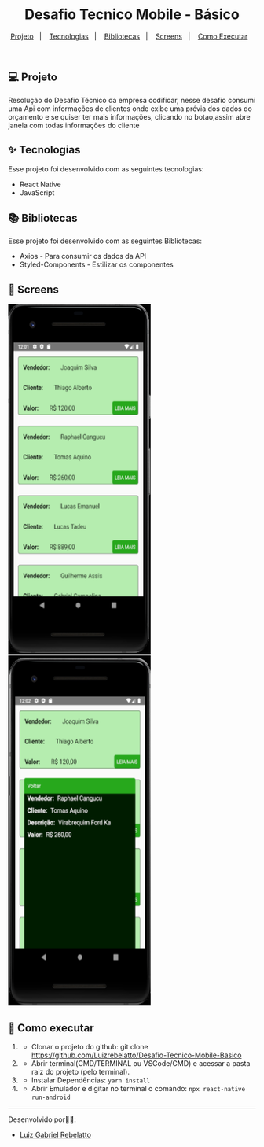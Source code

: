 

<h1 align="center">Desafio Tecnico Mobile - Básico</h1>

<p align="center">
  <a href="#-projeto">Projeto</a>&nbsp;&nbsp;&nbsp;|&nbsp;&nbsp;&nbsp;
  <a href="#-tecnologias">Tecnologias</a>&nbsp;&nbsp;&nbsp;|&nbsp;&nbsp;&nbsp;
  <a href="#-bibliotecas">Bibliotecas</a>&nbsp;&nbsp;&nbsp;|&nbsp;&nbsp;&nbsp;
  <a href="#-screens">Screens</a>&nbsp;&nbsp;&nbsp;|&nbsp;&nbsp;&nbsp;
  <a href="#-como-executar">Como Executar</a>&nbsp;&nbsp;&nbsp;
</p>

<br>

## 💻 Projeto

Resolução do Desafio Técnico da empresa codificar, nesse desafio consumi uma Api com informações de clientes onde exibe uma prévia dos dados do orçamento e se quiser ter mais informações, clicando no botao,assim abre janela com todas informações do cliente


## ✨ Tecnologias

Esse projeto foi desenvolvido com as seguintes tecnologias:

- React Native
- JavaScript

##  📚  Bibliotecas

Esse projeto foi desenvolvido com as seguintes Bibliotecas:

- Axios - Para consumir os dados da API
- Styled-Components - Estilizar os componentes

##  📱  Screens

<img src="https://github.com/Luizrebelatto/Desafio-Tecnico-Mobile-Basico/blob/master/src/assets/Tela1.PNG" width="290" height="712" /> <img src="https://github.com/Luizrebelatto/Desafio-Tecnico-Mobile-Basico/blob/master/src/assets/Tela2.PNG" width="290" height="712" />


## 🚀 Como executar

1) - Clonar o projeto do github:
    git clone https://github.com/Luizrebelatto/Desafio-Tecnico-Mobile-Basico

2) - Abrir terminal(CMD/TERMINAL ou VSCode/CMD) e acessar a pasta raiz do projeto (pelo terminal).
    

3) - Instalar Dependências:
  `yarn install`


4) - Abrir Emulador e digitar no terminal o comando:
    `npx react-native run-android`
      
    
---

Desenvolvido por👋🏻:
- [Luiz Gabriel Rebelatto](https://www.linkedin.com/in/luiz-gabriel-rebelatto-bianchi-67097413b/)


